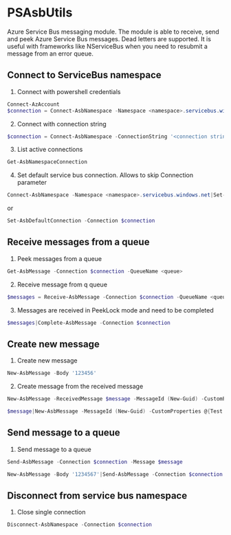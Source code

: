 # PSAsbUtils
Azure Service Bus messaging module. The module is able to receive, send and peek Azure Service Bus messages. Dead letters are supported. It is useful with frameworks like NServiceBus when you need to resubmit a message from an error queue.

## Connect to ServiceBus namespace

1. Connect with powershell credentials
```powershell
Connect-AzAccount
$connection = Connect-AsbNamespace -Namespace <namespace>.servicebus.windows.net
```

2. Connect with connection string
```powershell
$connection = Connect-AsbNamespace -ConnectionString '<connection string>'
```

3. List active connections
```powershell
Get-AsbNamespaceConnection
```

4. Set default service bus connection. Allows to skip Connection parameter
```powershell
Connect-AsbNamespace -Namespace <namespace>.servicebus.windows.net|Set-AsbDefaultConnection
```
or

```Powershell
Set-AsbDefaultConnection -Connection $connection
```

## Receive messages from a queue

1. Peek messages from a queue
```powershell
Get-AsbMessage -Connection $connection -QueueName <queue>
```

2. Receive message from q queue
```powershell
$messages = Receive-AsbMessage -Connection $connection -QueueName <queue>
```

3. Messages are received in PeekLock mode and need to be completed
```powershell
$messages|Complete-AsbMessage -Connection $connection
```

## Create new message
1. Create new message
```powershell
New-AsbMessage -Body '123456'
```
2. Create message from the received message
```powershell
New-AsbMessage -ReceivedMessage $message -MessageId (New-Guid) -CustomProperties @{Test = '123456'}
```

```powershell
$message|New-AsbMessage -MessageId (New-Guid) -CustomProperties @{Test = '123456'}
```

## Send message to a queue

1. Send message to a queue
```powershell
Send-AsbMessage -Connection $connection -Message $message
```

```powershell
New-AsbMessage -Body '1234567'|Send-AsbMessage -Connection $connection -QueueName <queue>
```

## Disconnect from service bus namespace

1. Close single connection
```powershell
Disconnect-AsbNamespace -Connection $connection
```